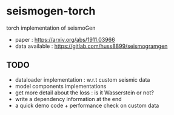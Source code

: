 # seismogen-torch
torch implementation of seismoGen

- paper : https://arxiv.org/abs/1911.03966
- data available : https://gitlab.com/huss8899/seismogramgen

## TODO

- dataloader implementation : w.r.t custom seismic data
- model components implementations
- get more detail about the loss : is it Wasserstein or not?
- write a dependency information at the end
- a quick demo code + performance check on custom data